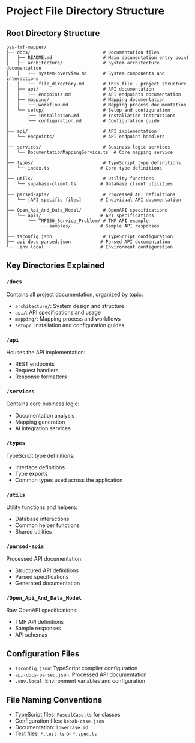 # Project File Directory Structure

## Root Directory Structure
```
bss-tmf-mapper/
├── docs/                           # Documentation files
│   ├── README.md                   # Main documentation entry point
│   ├── architecture/               # System architecture documentation
│   │   ├── system-overview.md      # System components and interactions
│   │   └── file_directory.md       # This file - project structure
│   ├── api/                        # API documentation
│   │   └── endpoints.md            # API endpoints documentation
│   ├── mapping/                    # Mapping documentation
│   │   └── workflow.md             # Mapping process documentation
│   └── setup/                      # Setup and configuration
│       ├── installation.md         # Installation instructions
│       └── configuration.md        # Configuration guide
│
├── api/                            # API implementation
│   └── endpoints/                  # API endpoint handlers
│
├── services/                       # Business logic services
│   └── DocumentationMappingService.ts  # Core mapping service
│
├── types/                          # TypeScript type definitions
│   └── index.ts                   # Core type definitions
│
├── utils/                          # Utility functions
│   └── supabase-client.ts         # Database client utilities
│
├── parsed-apis/                    # Processed API definitions
│   └── [API specific files]       # Individual API documentation
│
├── Open_Api_And_Data_Model/        # OpenAPI specifications
│   └── apis/                      # API specifications
│       └── TMF656_Service_Problem/ # TMF API example
│           └── samples/           # Sample API responses
│
├── tsconfig.json                   # TypeScript configuration
├── api-docs-parsed.json           # Parsed API documentation
└── .env.local                     # Environment configuration
```

## Key Directories Explained

### `/docs`
Contains all project documentation, organized by topic:
- `architecture/`: System design and structure
- `api/`: API specifications and usage
- `mapping/`: Mapping process and workflows
- `setup/`: Installation and configuration guides

### `/api`
Houses the API implementation:
- REST endpoints
- Request handlers
- Response formatters

### `/services`
Contains core business logic:
- Documentation analysis
- Mapping generation
- AI integration services

### `/types`
TypeScript type definitions:
- Interface definitions
- Type exports
- Common types used across the application

### `/utils`
Utility functions and helpers:
- Database interactions
- Common helper functions
- Shared utilities

### `/parsed-apis`
Processed API documentation:
- Structured API definitions
- Parsed specifications
- Generated documentation

### `/Open_Api_And_Data_Model`
Raw OpenAPI specifications:
- TMF API definitions
- Sample responses
- API schemas

## Configuration Files
- `tsconfig.json`: TypeScript compiler configuration
- `api-docs-parsed.json`: Processed API documentation
- `.env.local`: Environment variables and configuration

## File Naming Conventions
- TypeScript files: `PascalCase.ts` for classes
- Configuration files: `kebab-case.json`
- Documentation: `lowercase.md`
- Test files: `*.test.ts` or `*.spec.ts`